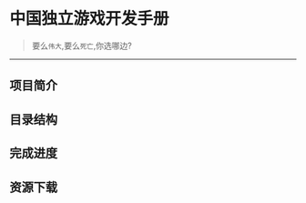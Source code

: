 # 中国独立游戏开发手册 
> 要么`伟大`,要么`死亡`,你选哪边?
------------------------------------
## 项目简介
## 目录结构
## 完成进度
## 资源下载
